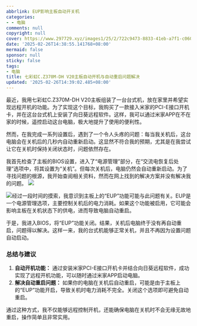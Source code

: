 ```yaml
---
abbrlink: EUP影响主板自动开关机
categories:
- - 电脑
comments: null
copyright: null
cover: https://www.297729.xyz/images1/25/2/722c9473-8833-41eb-a7f1-c060dd65e5dc_d1424dae0328730d9427118af7cf4ae1.jpg
date: '2025-02-26T14:38:55.141768+08:00'
mermaid: false
sponsor: null
sticky: false
tags:
- 电脑
title: 七彩虹C.Z370M-DH V20主板自动开机与自动重启问题解决
updated: '2025-02-26T14:39:02.485+08:00'
---
```

最近，我用七彩虹C.Z370M-DH V20主板组装了一台台式机，放在家里并希望实现远程开机的功能。为了实现这个目标，我购买了一款接入米家的PCI-E接口开机卡，并在这台台式机上安装了向日葵远程软件。这样，我可以通过米家APP在不在家的时候，遥控启动这台电脑，极大地提升了使用的便利性。

然而，在我完成一系列设置后，遇到了一个令人头疼的问题：每当我关机后，这台电脑会在关机后的几秒内自动重新启动。这显然不符合我的预期，尤其是在我尝试让它在关机时保持关闭状态时，问题依然存在。

我首先检查了主板的BIOS设置，进入了“电源管理”部分，在“交流电恢复后处理”选项中，将其设置为“关机”。但每次关机后，电脑仍然会自动重新启动。为了寻找问题的根源，我开始查阅相关资料，然而在网上找到的解决方案并没有解决我的问题。
![](https://www.297729.xyz/images1/25/2/722c9473-8833-41eb-a7f1-c060dd65e5dc_d1424dae0328730d9427118af7cf4ae1.jpg)

![](https://www.297729.xyz/images1/25/2/339f331e-7965-4c92-8be1-14aa6c49fd8d_bc5820e195ba2d30999e6659474bd584.jpg)经过一段时间的摸索，我意识到主板上的“EUP”功能可能与此问题有关。EUP是一个电源管理选项，主要控制关机后的电力消耗。如果这个功能被启用，它可能会影响主板在关机状态下的供电，进而导致电脑自动重启。

于是，我进入BIOS，将“EUP”功能关闭。结果，关机后电脑终于没有再自动重启，问题得以解决。这样一来，我的台式机能够正常关机，并且不再因为设置问题自动启动。

### 总结与建议

1. **自动开机功能：** 通过安装米家PCI-E接口开机卡并结合向日葵远程软件，成功实现了远程开机功能，可以随时通过米家APP启动电脑。
2. **解决自动重启问题：** 如果你的电脑在关机后自动重启，可能是由于主板上的“EUP”功能开启，导致关机时电力消耗不完全。关闭这个选项即可避免自动重启。

通过这种方式，我不仅能够远程控制开机，还能确保电脑在关机时不会无缘无故地重启，操作简单且非常实用。
